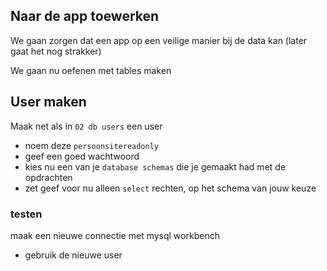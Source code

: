 ## Naar de app toewerken

We gaan zorgen dat een app op een veilige manier bij de data kan
(later gaat het nog strakker)


We gaan nu oefenen met tables maken


## User maken

Maak net als in `02 db users` een user
- noem deze `persoonsitereadonly`
- geef een goed wachtwoord
- kies nu een van je `database schemas` die je gemaakt had met de opdrachten
- zet geef voor nu alleen `select` rechten, op het schema van jouw keuze


### testen

maak een nieuwe connectie met mysql workbench
- gebruik de nieuwe user

